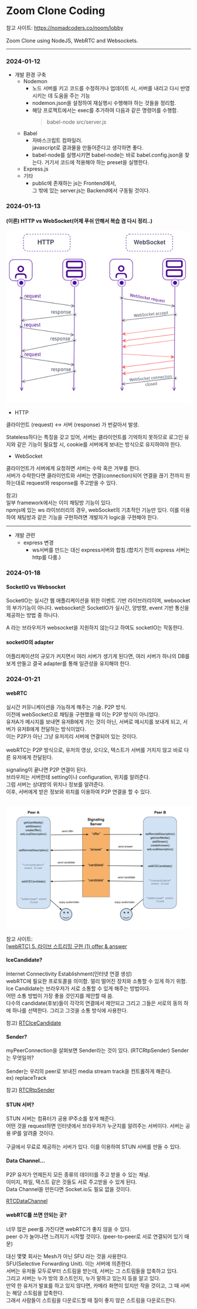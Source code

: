 # Zoom Clone Coding
참고 사이트: https://nomadcoders.co/noom/lobby
<br><br>
Zoom Clone using NodeJS, WebRTC and Websockets.

----
### 2024-01-12
* 개발 환경 구축
    * Nodemon
        * 노드 서버를 키고 코드를 수정하거나 업데이트 시, 서버를 내리고 다시 반영시키는 데 도움을 주는 기능
        * nodemon.json을 설정하여 재실행시 수행해야 하는 것들을 정리함.
        * 해당 프로젝트에서는 exec를 추가하여 다음과 같은 명령어를 수행함.<br>
          > babel-node src/server.js 
    * Babel
        * 자바스크립트 컴파일러.<br>javascript로 결과물을 만들어준다고 생각하면 좋다.
        * babel-node를 실행시키면 babel-node는 바로 babel.config.json을 찾는다. 거기서 코드에 적용해야 하는 preset을 실행한다.
    * Express.js
    * 기타
        * public에 존재하는 js는 Frontend에서,<br>
        그 밖에 있는 server.js는 Backend에서 구동될 것이다.

### 2024-01-13

#### (이론) HTTP vs WebSocket(어제 푸쉬 안해서 복습 겸 다시 정리..)
<img src="../pictures/httpVSwebsocket_01.png">

* HTTP<br>

클라이언트 (request) ↔ 서버 (response) 가 번갈아서 발생.<br>

Stateless하다는 특징을 갖고 있어, 서버는 클라이언트를 기억하지 못하므로 로그인 유지와 같은 기능이 필요할 시, cookie를 서버에게 보내는 방식으로 유지하여야 한다.




* WebSocket

클라이언트가 서버에게 요청하면 서버는 수락 혹은 거부를 한다.<br>
서버가 수락한다면 클라이언트와 서버는 연결(connection)되어 연결을 끊기 전까지 원하는대로 request와 response를 주고받을 수 있다.<br>


참고)<br>
일부 framework에서는 이미 채팅방 기능이 있다.<br>
npmjs에 있는 ws 라이브러리의 경우, webSocket의 기초적인 기능만 있다. 이를 이용하여 채팅방과 같은 기능을 구현하려면 개발자가 logic을 구현해야 한다.

---
* 개발 관련
    * express 변경
        * ws서버를 만드는 대신 express서버와 합침.(합치기 전의 express 서버는 http를 다룸.)


### 2024-01-18

#### SocketIO vs Websocket
SocketIO는 실시간 웹 애플리케이션을 위한 이벤트 기반 라이브러리이며, websocket의 부가기능이 아니다.
websocket은 SocketIO가 실시간, 양방향, event 기반 통신을 제공하는 방법 중 하나다.

A 라는 브라우저가 websocket을 지원하지 않는다고 하여도 socketIO는 작동한다.


#### socketIO의 adapter
어플리케이션의 규모가 커지면서 여러 서버가 생기게 된다면,
여러 서버가 하나의 DB를 보게 만들고 결국 adapter를 통해 일관성을 유지해야 한다.

### 2024-01-21

#### webRTC
실시간 커뮤니케이션을 가능하게 해주는 기술. P2P 방식.<br>
이전에 webSocket으로 채팅을 구현했을 때 이는 P2P 방식이 아니었다.<br>
유저A가 메시지를 보내면 유저B에게 가는 것이 아닌,
서버로 메시지를 보내게 되고, 서버가 유저B에게 전달하는 방식이었다.<br>
이는 P2P가 아닌 그냥 유저끼리 서버에 연결되어 있는 것이다.
<br><br>
webRTC는 P2P 방식으로, 유저의 영상, 오디오, 텍스트가 서버를 거치지 않고 바로 다른 유저에게 전달된다.<br>

signaling이 끝나면 P2P 연결이 된다.<br>
브라우저는 서버한테 setting이나 configuration, 위치를 알려준다.<br>
그럼 서버는 상대방의 위치나 정보를 알려준다.<br>
이후, 서버에게 받은 정보와 위치를 이용하여 P2P 연결을 할 수 있다.
<br><br>

<img src="../pictures/webRTC_01.png">

참고 사이트:<br>
[[webRTC] 5. 라이브 스트리밍 구현 (1) offer & answer](https://oneroomtable.com/entry/WebRTC-5-%EB%9D%BC%EC%9D%B4%EB%B8%8C-%EC%8A%A4%ED%8A%B8%EB%A6%AC%EB%B0%8D-%EA%B5%AC%ED%98%84-1-offer-answer)

#### IceCandidate?
Internet Connectivity Establishment(인터넷 연결 생성)<br>
webRTC에 필요한 프로토콜을 의미함. 멀리 떨어진 장치와 소통할 수 있게 하기 위함.<br>
Ice Candidate는 브라우저가 서로 소통할 수 있게 해주는 방법이다.<br>
어떤 소통 방법이 가장 좋을 것인지를 제안할 때 씀.<br>
다수의 candidate(후보)들이 각각의 연결에서 제안되고 그리고 그들은 서로의 동의 하에 하나를 선택한다. 그리고 그것을 소통 방식에 사용한다.<br>


참고)
[RTCIceCandidate](https://developer.mozilla.org/ko/docs/Web/API/RTCIceCandidate)

#### Sender?
myPeerConnection을 살펴보면 Sender라는 것이 있다. (RTCRtpSender)
Sender는 무엇일까?<br>
<br>
Sender는 우리의 peer로 보내진 media stream track을 컨트롤하게 해준다.<br>
ex) replaceTrack
<br>

참고)
[RTCRtpSender](https://developer.mozilla.org/en-US/docs/Web/API/RTCRtpSender)

#### STUN 서버?
STUN 서버는 컴퓨터가 공용 IP주소를 찾게 해준다.<br>
어떤 것을 request하면 인터넷에서 브라우저가 누군지를 알려주는 서버이다. 서버는 공용 IP를 알려줄 것이다.
<br><br>
구글에서 무료로 제공하는 서버가 있다. 이를 이용하여 STUN 서버를 만들 수 있다.

#### Data Channel...
P2P 유저가 언제든지 모든 종류의 데이터를 주고 받을 수 있는 채널.<br>
이미지, 파일, 텍스트 같은 것들도 서로 주고받을 수 있게 된다.<br>
Data Channel을 만든다면 Socket.io도 필요 없을 것이다.<br>

[RTCDataChannel](https://developer.mozilla.org/en-US/docs/Web/API/RTCDataChannel)

#### webRTC를 쓰면 안되는 곳?
너무 많은 peer를 가진다면 webRTC가 좋지 않을 수 있다.<br>
peer 수가 늘어나면 느려지기 시작할 것이다. (peer-to-peer로 서로 연결되어 있기 때문)<br>

대신 몇몇 회사는 Mesh가 아닌 SFU 라는 것을 사용한다.<br>
SFU(Selective Forwarding Unit). 이는 서버에 의존한다.<br>
서버는 유저들 모두로부터 스트림을 받는데, 서버는 그 스트림들을 압축하고 있다.<br>
그리고 서버는 누가 방의 호스트인지, 누가 말하고 있는지 등을 알고 있다.<br>
만약 한 유저가 발표를 하고 있지 않다면, 카메라 화면이 있지만 작을 것이고, 그 때 서버는 해당 스트림을 압축한다.<br>
그래서 사람들이 스트림을 다운로드할 때 질이 좋지 않은 스트림을 다운로드한다.<br>


